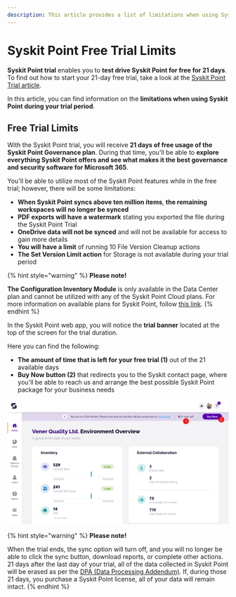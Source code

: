 ```yaml
---
description: This article provides a list of limitations when using Syskit Point during your 21-day trial.
---
```


# Syskit Point Free Trial Limits

**Syskit Point trial** enables you to **test drive Syskit Point for free for 21 days**. To find out how to start your 21-day free trial, take a look at the [Syskit Point Trial article](free-trial.md). 

In this article, you can find information on the **limitations when using Syskit Point during your trial period**.

## Free Trial Limits

With the Syskit Point trial, you will receive **21 days of free usage of the Syskit Point Governance plan**. During that time, you'll be able to **explore everything Syskit Point offers and see what makes it the best governance and security software for Microsoft 365**. 

You'll be able to utilize most of the Syskit Point features while in the free trial; however, there will be some limitations:

* **When Syskit Point syncs above ten million items**, **the remaining workspaces will no longer be synced**
* **PDF exports will have a watermark** stating you exported the file during the Syskit Point Trial
* **OneDrive data will not be synced** and will not be available for access to gain more details
* **You will have a limit** of running 10 File Version Cleanup actions
* **The Set Version Limit action** for Storage is not available during your trial period 

{% hint style="warning" %}
**Please note!**&#x20;

**The Configuration Inventory Module** is only available in the Data Center plan and cannot be utilized with any of the Syskit Point Cloud plans. For more information on available plans for Syskit Point, follow [this link](https://www.syskit.com/products/point/pricing/).
{% endhint %}

In the Syskit Point web app, you will notice the **trial banner** located at the top of the screen for the trial duration.

Here you can find the following:

* **The amount of time that is left for your free trial (1)** out of the 21 available days
* **Buy Now button (2)** that redirects you to the Syskit contact page, where you'll be able to reach us and arrange the best possible Syskit Point package for your business needs

![Syskit Point - Trial Banner](../.gitbook/assets/free-trial-limits-trial-banner.png)

{% hint style="warning" %}
**Please note!**&#x20;

When the trial ends, the sync option will turn off, and you will no longer be able to click the sync button, download reports, or complete other actions. 21 days after the last day of your trial, all of the data collected in Syskit Point will be erased as per the [DPA (Data Processing Addendum)](https://www.syskit.com/data-processing-addendum/). If, during those 21 days, you purchase a Syskit Point license, all of your data will remain intact.
{% endhint %}
